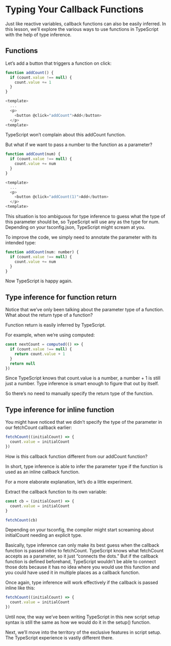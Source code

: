 # Typing Your Callback Functions

Just like reactive variables, callback functions can also be easily inferred. In this lesson, we’ll explore the various ways to use functions in TypeScript with the help of type inference.

## Functions

Let’s add a button that triggers a function on click:

```javaScript
function addCount() {
  if (count.value !== null) {
    count.value += 1
  }
}

<template>
  ...
  <p>
    <button @click="addCount">Add</button>
  </p>
<template>
```

TypeScript won’t complain about this addCount function.

But what if we want to pass a number to the function as a parameter?

```javaScript
function addCount(num) {
  if (count.value !== null) {
    count.value += num
  }
}

<template>
  ...
  <p>
    <button @click="addCount(1)">Add</button>
  </p>
<template>
```

This situation is too ambiguous for type inference to guess what the type of this parameter should be, so TypeScript will use any as the type for num. Depending on your tsconfig.json, TypeScript might scream at you.

To improve the code, we simply need to annotate the parameter with its intended type:

```javaScript
function addCount(num: number) {
  if (count.value !== null) {
    count.value += num
  }
}
```

Now TypeScript is happy again.

## Type inference for function return

Notice that we’ve only been talking about the parameter type of a function. What about the return type of a function?

Function return is easily inferred by TypeScript.

For example, when we’re using computed:

```javaScript
const nextCount = computed(() => {
  if (count.value !== null) {
    return count.value + 1
  }
  return null
})
```

Since TypeScript knows that count.value is a number, a number + 1 is still just a number. Type inference is smart enough to figure that out by itself.

So there’s no need to manually specify the return type of the function.

## Type inference for inline function

You might have noticed that we didn’t specify the type of the parameter in our fetchCount callback earlier:

```javaScript
fetchCount((initialCount) => {
  count.value = initialCount
})
```

How is this callback function different from our addCount function?

In short, type inference is able to infer the parameter type if the function is used as an inline callback function.

For a more elaborate explanation, let’s do a little experiment.

Extract the callback function to its own variable:

```javaScript
const cb = (initialCount) => {
  count.value = initialCount
}

fetchCount(cb)
```

Depending on your tsconfig, the compiler might start screaming about initialCount needing an explicit type.

Basically, type inference can only make its best guess when the callback function is passed inline to fetchCount. TypeScript knows what fetchCount accepts as a parameter, so it just “connects the dots.” But if the callback function is defined beforehand, TypeScript wouldn’t be able to connect those dots because it has no idea where you would use this function and you could have used it in multiple places as a callback function.

Once again, type inference will work effectively if the callback is passed inline like this:

```javaScript
fetchCount((initialCount) => {
  count.value = initialCount
})
```

Until now, the way we’ve been writing TypeScript in this new script setup syntax is still the same as how we would do it in the setup() function.

Next, we’ll move into the territory of the exclusive features in script setup. The TypeScript experience is vastly different there.
